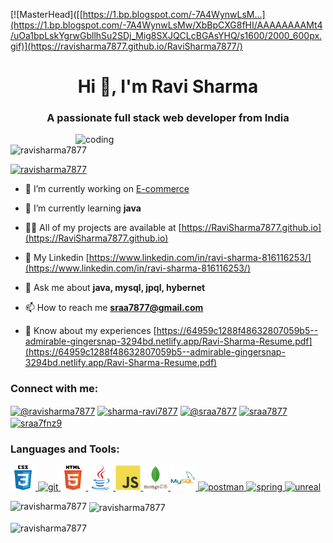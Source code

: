 [![MasterHead]([[https://1.bp.blogspot.com/-7A4WynwLsM...](https://1.bp.blogspot.com/-7A4WynwLsMw/XbBpCXG8fHI/AAAAAAAAMt4/uOa1bpLskYgrwGbllhSu2SDj_Mig8SXJQCLcBGAsYHQ/s1600/2000_600px.gif)](https://ravisharma7877.github.io/RaviSharma7877/)
<h1 align="center">Hi 👋, I'm Ravi Sharma</h1>
<h3 align="center">A passionate full stack web developer from India</h3>
<img align="right" alt="coding" width="400" src="https://aster.cloud/wp-content/uploads/2022/11/compiling-code.gif">

<p align="left"> <img src="https://komarev.com/ghpvc/?username=ravisharma7877&label=Profile%20views&color=0e75b6&style=flat" alt="ravisharma7877" /> </p>

<p align="left"> <a href="https://github.com/ryo-ma/github-profile-trophy"><img src="https://github-profile-trophy.vercel.app/?username=ravisharma7877" alt="ravisharma7877" /></a> </p>

- 🔭 I’m currently working on [E-commerce](https://github.com/RaviSharma7877/Ecommerce)

- 🌱 I’m currently learning **java**

- 👨‍💻 All of my projects are available at [https://RaviSharma7877.github.io](https://RaviSharma7877.github.io)

- 📝 My Linkedin [https://www.linkedin.com/in/ravi-sharma-816116253/](https://www.linkedin.com/in/ravi-sharma-816116253/)

- 💬 Ask me about **java, mysql, jpql, hybernet**

- 📫 How to reach me **sraa7877@gmail.com**

- 📄 Know about my experiences [https://64959c1288f48632807059b5--admirable-gingersnap-3294bd.netlify.app/Ravi-Sharma-Resume.pdf](https://64959c1288f48632807059b5--admirable-gingersnap-3294bd.netlify.app/Ravi-Sharma-Resume.pdf)

<h3 align="left">Connect with me:</h3>
<p align="left">
<a href="https://codepen.io/@ravisharma7877" target="blank"><img align="center" src="https://raw.githubusercontent.com/rahuldkjain/github-profile-readme-generator/master/src/images/icons/Social/codepen.svg" alt="@ravisharma7877" height="30" width="40" /></a>
<a href="https://linkedin.com/in/sharma-ravi7877" target="blank"><img align="center" src="https://raw.githubusercontent.com/rahuldkjain/github-profile-readme-generator/master/src/images/icons/Social/linked-in-alt.svg" alt="sharma-ravi7877" height="30" width="40" /></a>
<a href="https://www.hackerrank.com/@sraa7877" target="blank"><img align="center" src="https://raw.githubusercontent.com/rahuldkjain/github-profile-readme-generator/master/src/images/icons/Social/hackerrank.svg" alt="@sraa7877" height="30" width="40" /></a>
<a href="https://www.leetcode.com/sraa7877" target="blank"><img align="center" src="https://raw.githubusercontent.com/rahuldkjain/github-profile-readme-generator/master/src/images/icons/Social/leet-code.svg" alt="sraa7877" height="30" width="40" /></a>
<a href="https://auth.geeksforgeeks.org/user/sraa7fnz9" target="blank"><img align="center" src="https://raw.githubusercontent.com/rahuldkjain/github-profile-readme-generator/master/src/images/icons/Social/geeks-for-geeks.svg" alt="sraa7fnz9" height="30" width="40" /></a>
</p>

<h3 align="left">Languages and Tools:</h3>
<p align="left"> <a href="https://www.w3schools.com/css/" target="_blank" rel="noreferrer"> <img src="https://raw.githubusercontent.com/devicons/devicon/master/icons/css3/css3-original-wordmark.svg" alt="css3" width="40" height="40"/> </a> <a href="https://git-scm.com/" target="_blank" rel="noreferrer"> <img src="https://www.vectorlogo.zone/logos/git-scm/git-scm-icon.svg" alt="git" width="40" height="40"/> </a> <a href="https://www.w3.org/html/" target="_blank" rel="noreferrer"> <img src="https://raw.githubusercontent.com/devicons/devicon/master/icons/html5/html5-original-wordmark.svg" alt="html5" width="40" height="40"/> </a> <a href="https://www.java.com" target="_blank" rel="noreferrer"> <img src="https://raw.githubusercontent.com/devicons/devicon/master/icons/java/java-original.svg" alt="java" width="40" height="40"/> </a> <a href="https://developer.mozilla.org/en-US/docs/Web/JavaScript" target="_blank" rel="noreferrer"> <img src="https://raw.githubusercontent.com/devicons/devicon/master/icons/javascript/javascript-original.svg" alt="javascript" width="40" height="40"/> </a> <a href="https://www.mongodb.com/" target="_blank" rel="noreferrer"> <img src="https://raw.githubusercontent.com/devicons/devicon/master/icons/mongodb/mongodb-original-wordmark.svg" alt="mongodb" width="40" height="40"/> </a> <a href="https://www.mysql.com/" target="_blank" rel="noreferrer"> <img src="https://raw.githubusercontent.com/devicons/devicon/master/icons/mysql/mysql-original-wordmark.svg" alt="mysql" width="40" height="40"/> </a> <a href="https://postman.com" target="_blank" rel="noreferrer"> <img src="https://www.vectorlogo.zone/logos/getpostman/getpostman-icon.svg" alt="postman" width="40" height="40"/> </a> <a href="https://spring.io/" target="_blank" rel="noreferrer"> <img src="https://www.vectorlogo.zone/logos/springio/springio-icon.svg" alt="spring" width="40" height="40"/> </a> <a href="https://unrealengine.com/" target="_blank" rel="noreferrer"> <img src="https://raw.githubusercontent.com/kenangundogan/fontisto/036b7eca71aab1bef8e6a0518f7329f13ed62f6b/icons/svg/brand/unreal-engine.svg" alt="unreal" width="40" height="40"/> </a> </p>

<p><img align="left" src="https://github-readme-stats.vercel.app/api/top-langs?username=ravisharma7877&show_icons=true&locale=en&layout=compact" alt="ravisharma7877" /></p>

<p>&nbsp;<img align="center" src="https://github-readme-stats.vercel.app/api?username=ravisharma7877&show_icons=true&locale=en" alt="ravisharma7877" /></p>

<p><img align="center" src="https://github-readme-streak-stats.herokuapp.com/?user=ravisharma7877&" alt="ravisharma7877" /></p>
